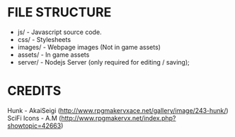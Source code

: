 FILE STRUCTURE
=========================
- js/ - Javascript source code.
- css/ - Stylesheets
- images/ - Webpage images (Not in game assets)
- assets/ - In game assets
- server/ - Nodejs Server (only required for editing / saving);



CREDITS
=========================
Hunk - AkaiSeigi (http://www.rpgmakervxace.net/gallery/image/243-hunk/)
SciFi Icons - A.M (http://www.rpgmakervx.net/index.php?showtopic=42663)
